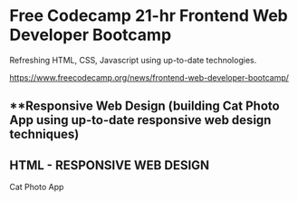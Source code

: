 # **Free Codecamp 21-hr Frontend Web Developer Bootcamp**

Refreshing HTML, CSS, Javascript using up-to-date technologies. 
 
https://www.freecodecamp.org/news/frontend-web-developer-bootcamp/

## **Responsive Web Design (building Cat Photo App using up-to-date responsive web design techniques)

## **HTML - RESPONSIVE WEB DESIGN**
Cat Photo App

